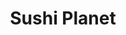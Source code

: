 ---
layout: place
title: Sushi Planet
permalink: /pennsylvania/philadelphia/sushi-planet.html
stateAbbr: PA
stateName: Pennsylvania
cityName: Philadelphia
seo:
  type: restaurant
  links: https://www.sushiplanetpa.com/
place_id: ChIJu5zJOZnIxokR_r7ddl10niM
photos:
  - name: >-
      places/ChIJu5zJOZnIxokR_r7ddl10niM/photos/AeeoHcL_No66mp2R1ThmJt_ZLsTr1wqTssLIBgkn1lGXh1bLSS-bz1KZRwlKKsa6H7vGXehmAyuSS1x9MN8b1en1iFmukGhy9qRLwVSN5SD7-fBnT5e9mePSeX3ulcrAbQyW-ei8XUFo7mCUurMM9shA-nbdqd3DlAxzYm_e4CD8aqnky1AQmXpqX_wH83wDVnXao0Qjr2dsmmhEUL-kdKPG77BodnkaRFLGZ4nGa5EK09XcsfgJkPye-cupdPayxreBjmXU6ZeKFJXQqNlnTnu9L4MScMtRMrGgAZAbPWmlnV90vaZT8IlhTOfdZRjJNO8uhfsqZ_WLV1ylcpJTQ9CdULw0goShkuly-ukvM1szQKFaw8r_ROcGH37iYBCZa1iY7-npTqctGif-Q_k8HsdLkdY1oavXwh5Z12cA19ikf08EpQ
    widthPx: 3024
    heightPx: 4032
    authorAttributions:
      - displayName: Juan Oropeza
        uri: https://maps.google.com/maps/contrib/107999344711353036042
        photoUri: >-
          https://lh3.googleusercontent.com/a-/ALV-UjUwREerZtl1Sh5fLNSSRY9ueYK06q2x5uCxJ-gTobDKbbLWh62X=s100-p-k-no-mo
    flagContentUri: >-
      https://www.google.com/local/imagery/report/?cb_client=maps_api_places.places_api&image_key=!1e10!2sCIHM0ogKEICAgICDgPH2HA&hl=en-US
    googleMapsUri: >-
      https://www.google.com/maps/place//data=!3m4!1e2!3m2!1sCIHM0ogKEICAgICDgPH2HA!2e10!4m2!3m1!1s0x89c6c89939c99cbb:0x239e745d76ddbefe
  - name: >-
      places/ChIJu5zJOZnIxokR_r7ddl10niM/photos/AeeoHcLJQkm_3WfAEl8zuWQJLTGYN5pbwOUWKOrbMDphyThH-WpkT-RoCet6dNCCY0aklSTQKQhUNoc-Z7YByQz61hdGajk3RCYobgCZEjfF4jCu0hSzpLf3VUiNtt-IlmdLUx_e5zUvC2pPsdGTLhYTi9IIJLaXij_vub5f-XNicBujp44GETR4g0vYb4q3ANTQRaQRgGB7TZNDfTIVSkcFp9oNq80Gpr-SZqgHOCQXwCd6tuhXYETWt9aqzc2ePmtZZ20mv4gnUz3vcFAFlZaLjYywi2lyrqs59FGFCTVjOjG5eVCPedysuMfnbjEA_dNc6s1k1XCZfxOm0mXvIVL7MLOruST1am-Xd2HSokxf7oQesRQ4-8EU6GkaQqQIw2KZpP9NFt2J8ib2ACoa2FG09umRtT1SkT1XU_e8W_HC4VB3PFY
    widthPx: 4032
    heightPx: 3024
    authorAttributions:
      - displayName: Martin Alexandrov
        uri: https://maps.google.com/maps/contrib/104281761260421151082
        photoUri: >-
          https://lh3.googleusercontent.com/a/ACg8ocIaeGXqhQas2Db-3MPMc2tljYX1A0zE4lbDFvIWb2cYBPc_nA=s100-p-k-no-mo
    flagContentUri: >-
      https://www.google.com/local/imagery/report/?cb_client=maps_api_places.places_api&image_key=!1e10!2sCIHM0ogKEICAgMCw0MXFmwE&hl=en-US
    googleMapsUri: >-
      https://www.google.com/maps/place//data=!3m4!1e2!3m2!1sCIHM0ogKEICAgMCw0MXFmwE!2e10!4m2!3m1!1s0x89c6c89939c99cbb:0x239e745d76ddbefe
  - name: >-
      places/ChIJu5zJOZnIxokR_r7ddl10niM/photos/AeeoHcI67uTs93AFSzGkiZ0IGGe1FQMVi54P0X8hNtPUM8B6S0jLsSj5aq4kFlwqBBAYNdaHR9dkLcrRsGrvH1htKIPRPrewcO9MSZpBENJo4p7JBRNrMd_X3Zwr3_gTOm-ObnGcLOSCg_qO1yzr4lHYaeyBlgQ0ZfXIwa71FSI0pYYOCHseWhq3dbWE6dsoxXCKPjzzKXlUrT2XkZB-AJ1T2a1OvKLrD_oUP_HGjhYMYDEXeREudbzh_A3jzQ_vmFiKkRgF-KswIfnUJkbBHevrHTQVCCjBYKAiayWoRBKFc3fo1u7oFm7428gKpY1Yd52znc7gWomNr1dys7T1Kz_jpv0_e9FqApqtI9rfl15hKNCtZ9xcqVd89e1YUb23EjaWdPqi4fqh0oI53CWtlFkqB8XiSdE54egzLRpazuCuCQN_wNOZ
    widthPx: 3024
    heightPx: 4032
    authorAttributions:
      - displayName: Chris Reece
        uri: https://maps.google.com/maps/contrib/108411520872241604938
        photoUri: >-
          https://lh3.googleusercontent.com/a-/ALV-UjXuy9CDKwToUTfUuqPxwQJ4WFpWnBaEiCLxPT7rlSaFWcrQC_vf=s100-p-k-no-mo
    flagContentUri: >-
      https://www.google.com/local/imagery/report/?cb_client=maps_api_places.places_api&image_key=!1e10!2sCIHM0ogKEICAgIDW3c7N7gE&hl=en-US
    googleMapsUri: >-
      https://www.google.com/maps/place//data=!3m4!1e2!3m2!1sCIHM0ogKEICAgIDW3c7N7gE!2e10!4m2!3m1!1s0x89c6c89939c99cbb:0x239e745d76ddbefe
  - name: >-
      places/ChIJu5zJOZnIxokR_r7ddl10niM/photos/AeeoHcLOKLC9fKCYoJVI8OR-akwnBmB0ir-9xNubQ-pKXjX3wiJQk7Jr-oeUhvGGYbxfs6_iJuhTIkEzpv9Soxef9CXn6Z36SwCYmw9xxkdQFWG6rr8HF-8c4RdltI5maDHMmGGlXJwSO1sg4PyWyk1Hob8_yUCb2W-72RiccMEZanE0KvOgo0I1roygbB76HTQGnE30tQXkYA-W02o-JLbR8DAHtSBw8IrMrLvu_FgfP_qLTI6tOTCdlKcP0I4WoQfGcOfKc8EyqBQLCQzBdhf4KSVAewJq3NwDqYlZbmBGIHgMTH2ZWirOIx9VPznK-_wT56cFGRdeW01qpZeovhmaOwpbIA_CELmcOvPCQA4weUm-UVYEi47ouVuhCi74xrvRtLoIbo5N_kDBylNf-o12xXlQtkGl4kmM6wQ-m6l64q7BSqb4
    widthPx: 750
    heightPx: 1334
    authorAttributions:
      - displayName: Tilly Tilghman
        uri: https://maps.google.com/maps/contrib/103900667479732697332
        photoUri: >-
          https://lh3.googleusercontent.com/a-/ALV-UjUByscVXlH1PvPyPEUC_PhhL2QgnWYbQTlAN-1-601SCfBDWjXr=s100-p-k-no-mo
    flagContentUri: >-
      https://www.google.com/local/imagery/report/?cb_client=maps_api_places.places_api&image_key=!1e10!2sCIHM0ogKEICAgICEoKCD1AE&hl=en-US
    googleMapsUri: >-
      https://www.google.com/maps/place//data=!3m4!1e2!3m2!1sCIHM0ogKEICAgICEoKCD1AE!2e10!4m2!3m1!1s0x89c6c89939c99cbb:0x239e745d76ddbefe
  - name: >-
      places/ChIJu5zJOZnIxokR_r7ddl10niM/photos/AeeoHcI8R_gPcQPvFi1o2VtI0Vgbik0liyUcetY6h8Vbo81zqIdtsBLFOZ4Hy_WhfzSBOpdB_6JMKPGLIya1JvcSA-ph4hG9FL6jBk9zvM40-HK8XHRwVsLwVew6_adWE-H3tDCwun624vv3tdjOi92tb_CroVCcXmdBoI6AXFSea91Ge0HzT0aRBc_yx5UBVh8sgvIl0TFo0rV8e_CnG2-MYeo3eXFxIIeEA9jrMcDHFvX4NGlPZSe_al5hmapMx0AMIyKXEZQ3-9IVnwaU3Qs2k9IZfyM5PeVCGMG0E-KnWNyxEgnuoaIPzTa50U0SBnrikKzVJi51k7YBZvlxpGvGDtWlrEpgSwcjd6H4PKR91jgbUMLOhc3QbOPPOuNto0Ckn-8r3FPKUbwJTqLsbLeBrLnKpQ8HW9kRCMQI47PzNtfpgg
    widthPx: 3024
    heightPx: 4032
    authorAttributions:
      - displayName: Ashley Martin
        uri: https://maps.google.com/maps/contrib/114617871804357457237
        photoUri: >-
          https://lh3.googleusercontent.com/a-/ALV-UjUA2umYB2P6RgLLULEojPzjoaioOfiZ9dTiDiuO7AakctvsMU31UQ=s100-p-k-no-mo
    flagContentUri: >-
      https://www.google.com/local/imagery/report/?cb_client=maps_api_places.places_api&image_key=!1e10!2sCIHM0ogKEICAgICkzo2FNA&hl=en-US
    googleMapsUri: >-
      https://www.google.com/maps/place//data=!3m4!1e2!3m2!1sCIHM0ogKEICAgICkzo2FNA!2e10!4m2!3m1!1s0x89c6c89939c99cbb:0x239e745d76ddbefe
  - name: >-
      places/ChIJu5zJOZnIxokR_r7ddl10niM/photos/AeeoHcJS39NvW1EgDBIe88rqzzfCFX-PwGmtGQklkWofaM_66fAr0WWfUPOALfi3A6Vgux-y5sV7LW4n6sBcrzoCmGZrurj6F17AVgb10CmB8HbD5y6aWmUN09i33K6JoG_9YonWmNema_ldKZKOXV6-RPgco79adzdBth4oQwkvSLhcGIu3icAvhOPCwu2SqpBUrOEKZxkcnHb1l5eq8t6Wid9BSj_zUQQ55tu6UGrkN3R6cZy4qC6hXjBJygA9gAxn0I5EN1qJ0601WGfD88dMuTyAspbV6IMo3PtYQqYb-eOd1KWavkaLnhLOaLjhZJa1aQYfpva-TJtMUCWTp9yV7m_oAaGVd5XIgtWiiJgfo1vxkuh7x0rVj5Rja3yTE2oLw3iDSopdhq3VN1uMljrFQpODjhQzc-Y9m-IsBMSplKo
    widthPx: 4032
    heightPx: 3024
    authorAttributions:
      - displayName: Ashley Martin
        uri: https://maps.google.com/maps/contrib/114617871804357457237
        photoUri: >-
          https://lh3.googleusercontent.com/a-/ALV-UjUA2umYB2P6RgLLULEojPzjoaioOfiZ9dTiDiuO7AakctvsMU31UQ=s100-p-k-no-mo
    flagContentUri: >-
      https://www.google.com/local/imagery/report/?cb_client=maps_api_places.places_api&image_key=!1e10!2sCIHM0ogKEICAgICkzo2FdA&hl=en-US
    googleMapsUri: >-
      https://www.google.com/maps/place//data=!3m4!1e2!3m2!1sCIHM0ogKEICAgICkzo2FdA!2e10!4m2!3m1!1s0x89c6c89939c99cbb:0x239e745d76ddbefe
  - name: >-
      places/ChIJu5zJOZnIxokR_r7ddl10niM/photos/AeeoHcL-C2oyGVb9v1MP8nmm-jZAwbX54AdhKh8tbmzNit74nehHAdqixj8q1nxhYMqiZx6BLPfdkguBKZPvHHU0xx53ivHoS08uD1g1i95G5wvUEuA0aiX2vA4-NbhaFTtB0jtkXylynhT8Vi_z_TerAaySGZU6kQdxGrbpcwwJ4j6fDmwZ2_rXH82wpVM-OpN8X7E5wYyHmWaqCHyGXvpmjgrP-TXpiECklTVqd4fsqjoMAWc01hiuD4Q5RWymAVrE3Y8yAvJBiFK-3Ft55F_LwaMoqpxslm2rh_Q8X-GvckkS7SpsbSSc0Ovk6Izowla-M8b1y3XCiqQmaIhe1bpKe10tCs2BrpSOinN9P7fBo4zK2e0-T1e7LIBqKzwpBwZ27MK0o3KQz3yGzivoeZcU3WI-6ZCv_5QBzMpsYUEwvmvIag
    widthPx: 3024
    heightPx: 4032
    authorAttributions:
      - displayName: Greg Mester
        uri: https://maps.google.com/maps/contrib/118011185889842381836
        photoUri: >-
          https://lh3.googleusercontent.com/a/ACg8ocL4T8cK6EdfmgDUOZuTL3DFXuPLJQp8knFo5k_pZU0RYpzYHQ=s100-p-k-no-mo
    flagContentUri: >-
      https://www.google.com/local/imagery/report/?cb_client=maps_api_places.places_api&image_key=!1e10!2sCIHM0ogKEICAgIDZgKrNfw&hl=en-US
    googleMapsUri: >-
      https://www.google.com/maps/place//data=!3m4!1e2!3m2!1sCIHM0ogKEICAgIDZgKrNfw!2e10!4m2!3m1!1s0x89c6c89939c99cbb:0x239e745d76ddbefe
  - name: >-
      places/ChIJu5zJOZnIxokR_r7ddl10niM/photos/AeeoHcJb35kCnxKqukJZO7tYTiVhS8iL4WGtB0a5XqbzaslUzvTxxYa4E9faifimVmBwV6p06UE7J3hCx7AdnyYDB6p5nBJiTuRO353c8Lzxmj20KqUQRS11wS6r8umQSpcavoKf8yiLvc1FbihUWqOXmLa_mLcWrpGpurWwBCQ4NpNQ83HwKLQObH3c5WpD78V8maTcSU49qDygP2wXPFjnGsW8ceAcqZWovxnmQIM7IJ-alvxSAbNoWT61C411PDzHscd_OtScxLh372M3eZWlLVlfh64XWObcMtSrfoeSqN4o8mAxJEs3rh7ExwcvjSHFlijrpbucUbS8TKvqKTKHFi6HmpxAh46TH_mGZ9GmnWeMcx7mZ7oHHYE48e2UHmDxqkXMsI_epoLmrs5JjcDpIbEz-7fOqD3fLmeKu-noyggel6Rd
    widthPx: 3024
    heightPx: 4032
    authorAttributions:
      - displayName: Thomas Stern
        uri: https://maps.google.com/maps/contrib/116069288240643476371
        photoUri: >-
          https://lh3.googleusercontent.com/a-/ALV-UjXWfpLrcE9L7UDZpGN_LN0LKhM7gIwmA4KpN40rHCzhz9QsTwiK=s100-p-k-no-mo
    flagContentUri: >-
      https://www.google.com/local/imagery/report/?cb_client=maps_api_places.places_api&image_key=!1e10!2sCIHM0ogKEICAgICE0e673QE&hl=en-US
    googleMapsUri: >-
      https://www.google.com/maps/place//data=!3m4!1e2!3m2!1sCIHM0ogKEICAgICE0e673QE!2e10!4m2!3m1!1s0x89c6c89939c99cbb:0x239e745d76ddbefe
  - name: >-
      places/ChIJu5zJOZnIxokR_r7ddl10niM/photos/AeeoHcIvH9jOEV1P8BonM734_ldO6pJXtQAW8XzNKNntzwcETQHDiOMMnFFJLtCcmHlTNoBnBbMkNZiyM_AyScV7biY0GH2PxOvOXp_DVlV0d8Ve5gwxCFKPk96VqG-TdPS2y2VYXDHF0pWrdzJ-ebC3GyIgagpgmngeE7kpEW0avY1QyjABPD-k6KgWP7T6qQ3y3f_rvTzjk9kI6nrPNFb6feGUvPsNNl3GmLDZpjZqSsEyUgsSNl9jMGhe9itQfsunSgX_YSsbHQWP1d7ZehF84HmTvG_VSI6MtMWwyk3X1rgAxGXUO0ygINg0CmiL70R56sF6sXGeaCsy3-pinCXGqKy4dAK9bjz6DlWGE2wgA9u47HE8cMvt_rk3dyGvOTuMIdbYhFwohVp9JFEbtVvnX8824j9CXeR4PDHt7TBW1axBPg
    widthPx: 3510
    heightPx: 4680
    authorAttributions:
      - displayName: Chris Reece
        uri: https://maps.google.com/maps/contrib/108411520872241604938
        photoUri: >-
          https://lh3.googleusercontent.com/a-/ALV-UjXuy9CDKwToUTfUuqPxwQJ4WFpWnBaEiCLxPT7rlSaFWcrQC_vf=s100-p-k-no-mo
    flagContentUri: >-
      https://www.google.com/local/imagery/report/?cb_client=maps_api_places.places_api&image_key=!1e10!2sCIHM0ogKEICAgIDW3c7DQQ&hl=en-US
    googleMapsUri: >-
      https://www.google.com/maps/place//data=!3m4!1e2!3m2!1sCIHM0ogKEICAgIDW3c7DQQ!2e10!4m2!3m1!1s0x89c6c89939c99cbb:0x239e745d76ddbefe
  - name: >-
      places/ChIJu5zJOZnIxokR_r7ddl10niM/photos/AeeoHcJgomKtHD5z-ItA5qbv093SQC-QGOSCXa5V8apx0yAEFMncMeVvc1IHju0slS4exzDv55Yw-sy0_CXrtJd9_PhdLhXXuPx2zXxT9D7mZs_TNiV5KeF82PKXIcg50caNncNp_58tzvU7_daJBwpQnfN4XBGcN0KV_ht85eKxUGvjp1VfSbiMgcMOujAe_X3rsfBgY56SB3-9hqxCG5cLmc0g33DVbDa5nb2lwTtDvU6WhjxTE_yNTaGuwD4uadGfl2n9Z3fhJNen_f46vr-7a_Ou02AxmwENeSWNANXmVgk-96-vWRWd2UXCad2NSgClrs2QPx7AlCEJ699C1Rxu8lBWx1-EojsCVR_pKaXdNodMiXu5BmqrFYLYHSolwRDmD891BVeUfgBhQmTKjEXqRWZZEkO81xsQzz5kFyaga4lcgg
    widthPx: 3036
    heightPx: 4048
    authorAttributions:
      - displayName: Colin Salem
        uri: https://maps.google.com/maps/contrib/101093706149735381587
        photoUri: >-
          https://lh3.googleusercontent.com/a-/ALV-UjVcM34riEyzTEyLQl0e4z1-aJp8Ax8GTniKUQLPjJ_b2QdoxZN5uQ=s100-p-k-no-mo
    flagContentUri: >-
      https://www.google.com/local/imagery/report/?cb_client=maps_api_places.places_api&image_key=!1e10!2sCIHM0ogKEICAgID4wNWdAQ&hl=en-US
    googleMapsUri: >-
      https://www.google.com/maps/place//data=!3m4!1e2!3m2!1sCIHM0ogKEICAgID4wNWdAQ!2e10!4m2!3m1!1s0x89c6c89939c99cbb:0x239e745d76ddbefe
address: 624 S 3rd St, Philadelphia, PA 19147, USA
street: 624 S 3rd St
city: Philadelphia
state: PA
zip: '19147'
country: USA
neighborhood: Queen Village
latitude: '39.940724'
longitude: '-75.147974'
accessibility_options: null
business_status: OPERATIONAL
name: Sushi Planet
google_maps_links:
  directionsUri: >-
    https://www.google.com/maps/dir//''/data=!4m7!4m6!1m1!4e2!1m2!1m1!1s0x89c6c89939c99cbb:0x239e745d76ddbefe!3e0
  placeUri: https://maps.google.com/?cid=2566616782422785790
  writeAReviewUri: >-
    https://www.google.com/maps/place//data=!4m3!3m2!1s0x89c6c89939c99cbb:0x239e745d76ddbefe!12e1
  reviewsUri: >-
    https://www.google.com/maps/place//data=!4m4!3m3!1s0x89c6c89939c99cbb:0x239e745d76ddbefe!9m1!1b1
  photosUri: >-
    https://www.google.com/maps/place//data=!4m3!3m2!1s0x89c6c89939c99cbb:0x239e745d76ddbefe!10e5
primary_type: Sushi Restaurant
opening_hours:
  openNow: true
  periods:
    - open:
        day: 0
        hour: 16
        minute: 0
      close:
        day: 0
        hour: 21
        minute: 0
    - open:
        day: 1
        hour: 16
        minute: 0
      close:
        day: 1
        hour: 21
        minute: 0
    - open:
        day: 2
        hour: 16
        minute: 0
      close:
        day: 2
        hour: 21
        minute: 0
    - open:
        day: 3
        hour: 16
        minute: 0
      close:
        day: 3
        hour: 21
        minute: 0
    - open:
        day: 4
        hour: 12
        minute: 0
      close:
        day: 4
        hour: 21
        minute: 0
    - open:
        day: 5
        hour: 12
        minute: 0
      close:
        day: 5
        hour: 22
        minute: 0
    - open:
        day: 6
        hour: 16
        minute: 0
      close:
        day: 6
        hour: 21
        minute: 0
  weekdayDescriptions:
    - 'Monday: 4:00 – 9:00 PM'
    - 'Tuesday: 4:00 – 9:00 PM'
    - 'Wednesday: 4:00 – 9:00 PM'
    - 'Thursday: 12:00 – 9:00 PM'
    - 'Friday: 12:00 – 10:00 PM'
    - 'Saturday: 4:00 – 9:00 PM'
    - 'Sunday: 4:00 – 9:00 PM'
  nextCloseTime: '2025-05-04T01:00:00Z'
secondary_opening_hours:
  - openNow: true
    periods:
      - open:
          day: 0
          hour: 16
          minute: 0
        close:
          day: 0
          hour: 21
          minute: 30
      - open:
          day: 1
          hour: 16
          minute: 0
        close:
          day: 1
          hour: 21
          minute: 30
      - open:
          day: 2
          hour: 16
          minute: 0
        close:
          day: 2
          hour: 21
          minute: 30
      - open:
          day: 3
          hour: 12
          minute: 0
        close:
          day: 3
          hour: 21
          minute: 30
      - open:
          day: 4
          hour: 12
          minute: 0
        close:
          day: 4
          hour: 21
          minute: 30
      - open:
          day: 5
          hour: 12
          minute: 0
        close:
          day: 5
          hour: 22
          minute: 30
      - open:
          day: 6
          hour: 12
          minute: 0
        close:
          day: 6
          hour: 22
          minute: 30
    weekdayDescriptions:
      - 'Monday: 4:00 – 9:30 PM'
      - 'Tuesday: 4:00 – 9:30 PM'
      - 'Wednesday: 12:00 – 9:30 PM'
      - 'Thursday: 12:00 – 9:30 PM'
      - 'Friday: 12:00 – 10:30 PM'
      - 'Saturday: 12:00 – 10:30 PM'
      - 'Sunday: 4:00 – 9:30 PM'
    secondaryHoursType: TAKEOUT
    nextCloseTime: '2025-05-04T02:30:00Z'
phone: (215) 922-5000
price_level: PRICE_LEVEL_MODERATE
price_range: $10 &ndash; $20
rating: '4.3'
rating_count: 145
website: https://www.sushiplanetpa.com/
description: >-
  Discover Sushi in Philadelphia, PA$$$Sushi Planet in Philadelphia, PA, stands
  out as a popular destination for enjoying fresh sushi and Japanese dishes in a
  relaxed, family-oriented environment. Located in the charming Queen Village
  neighborhood, this spot offers a variety of rolls and other Japanese fare,
  making it a great choice for those seeking casual yet flavorful dining
  options. The restaurant's moderate pricing and welcoming vibe appeal to both
  locals and visitors looking for quality meals without breaking the bank. With
  its kid-friendly setting, it's an ideal place for everyday gatherings or quick
  bites, enhancing its reputation among sushi enthusiasts in the area.
generative_summary: >-
  Discover Sushi in Philadelphia, PA$$$Sushi Planet in Philadelphia, PA, stands
  out as a popular destination for enjoying fresh sushi and Japanese dishes in a
  relaxed, family-oriented environment. Located in the charming Queen Village
  neighborhood, this spot offers a variety of rolls and other Japanese fare,
  making it a great choice for those seeking casual yet flavorful dining
  options. The restaurant's moderate pricing and welcoming vibe appeal to both
  locals and visitors looking for quality meals without breaking the bank. With
  its kid-friendly setting, it's an ideal place for everyday gatherings or quick
  bites, enhancing its reputation among sushi enthusiasts in the area.
generative_disclosure: Summarized by AI using the Grok-3-Mini model.
reviews: null
review_summary: >-
  Insights from Customer Feedback$$$Folks checking out Sushi Planet often
  highlight the fresh flavors and solid variety of dishes, making it a go-to for
  anyone craving top-notch sushi in a laid-back spot. Many appreciate the
  reasonable prices and friendly service that keep things feeling approachable
  and enjoyable. While most comments praise the overall experience, a few
  mention occasional waits during peak times, though it's generally seen as
  worthwhile. All in all, it's frequently recommended for those on the hunt for
  reliable Japanese places nearby, with the consensus leaning positive based on
  its strong rating. If you're exploring sushi options around Philadelphia, this
  spot tends to deliver a satisfying vibe that leaves diners coming back for
  more.
review_disclosure: Summarized by AI using the Grok-3-Mini model.
parking_options: null
payment_options: null
allow_dogs: null
curbside_pickup: null
delivery: null
dine_in: null
good_for_children: null
good_for_groups: null
good_for_sports: null
live_music: null
menu_for_children: null
outdoor_seating: null
reservable: null
restroom: null
serves_beer: null
serves_breakfast: null
serves_brunch: null
serves_cocktails: null
serves_coffee: null
serves_dinner: null
serves_dessert: null
serves_lunch: null
serves_vegetarian_food: null
serves_wine: null
takeout: null
update_category: enterprise
places_description: null

---